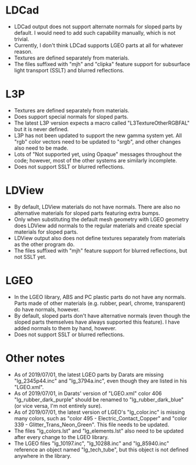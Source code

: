 # LDCad

* LDCad output does not support alternate normals for sloped parts by default. I would need to add such capability manually, which is not trivial.
* Currently, I don't think LDCad supports LGEO parts at all for whatever reason.
* Textures are defined separately from materials.
* The files suffixed with "mjh" and "clipka" feature support for subsurface light transport (SSLT) and blurred reflections.

# L3P

* Textures are defined separately from materials.
* Does support special normals for sloped parts.
* The latest L3P version expects a macro called "L3TextureOtherRGBFAL" but it is never defined.
* L3P has not been updated to support the new gamma system yet. All "rgb" color vectors need to be updated to "srgb", and other changes also need to be made.
* Lots of "Not supported yet, using Opaque" messages throughout the code; however, most of the other systems are similarly incomplete.
* Does not support SSLT or blurred reflections.

# LDView

* By default, LDView materials do not have normals. There are also no alternative materials for sloped parts featuring extra bumps.
* Only when substituting the default mesh geometry with LGEO geometry does LDView add normals to the regular materials and create special materials for sloped parts.
* LDView output also does not define textures separately from materials as the other program do.
* The files suffixed with "mjh" feature support for blurred reflections, but not SSLT yet.

# LGEO

* In the LGEO library, ABS and PC plastic parts do not have any normals. Parts made of other materials (e.g. rubber, pearl, chrome, transparent) do have normals, however. 
* By default, sloped parts don't have alternative normals (even though the sloped parts themselves have always supported this feature). I have added normals to them by hand, however.
* Does not support SSLT or blurred reflections.

# Other notes

* As of 2019/07/01, the latest LGEO parts by Darats are missing "lg_2345p44.inc" and "lg_3794a.inc", even though they are listed in his "LGEO.xml".
* As of 2019/07/01, in Darats' version of "LGEO.xml" color 406 "lg_rubber_dark_purple" should be renamed to "lg_rubber_dark_blue" (or vice versa, I'm not entirely sure).
* As of 2019/07/01, the latest version of LGEO's "lg_color.inc" is missing many colors, such as "color 495 - Electric_Contact_Copper" and "color 339 - Glitter_Trans_Neon_Green". This file needs to be updated.
* The files "lg_colors.lst" and "lg_elements.lst" also need to be updated after every change to the LGEO library.
* The LGEO files "lg_10197.inc", "lg_10288.inc" and "lg_85940.inc" reference an object named "lg_tech_tube", but this object is not defined anywhere in the library.
